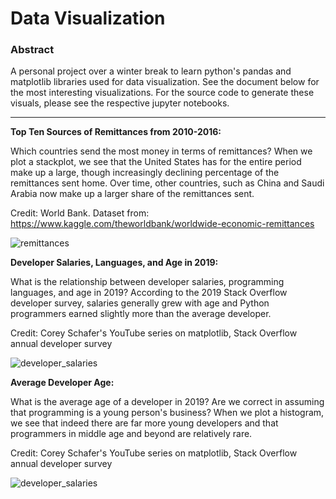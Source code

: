 # Data Visualization 

### Abstract 

A personal project over a winter break to learn python's pandas and matplotlib libraries used for data visualization. 
See the document below for the most interesting visualizations. For the source code to generate these visuals, please 
see the respective jupyter notebooks. 

___ 

**Top Ten Sources of Remittances from 2010-2016:**

Which countries send the most money in terms of remittances? When we plot a stackplot, we see that the United States has for the entire period make up a large, though increasingly declining percentage of the remittances sent home. Over time, other countries, such as China and Saudi Arabia now make up a larger share of the remittances sent. 

Credit: World Bank. Dataset from: https://www.kaggle.com/theworldbank/worldwide-economic-remittances

![remittances](https://user-images.githubusercontent.com/58995473/71777825-d0f44480-2fa5-11ea-9ddd-793fff37b01c.png)


**Developer Salaries, Languages, and Age in 2019:** 

What is the relationship between developer salaries, programming languages, and age in 2019? According to the 2019 Stack Overflow developer survey, salaries generally grew with age and Python programmers earned slightly more than the average developer. 

Credit: Corey Schafer's YouTube series on matplotlib, Stack Overflow annual developer survey

![developer_salaries](https://user-images.githubusercontent.com/58995473/71763714-519c3d80-2edf-11ea-9e1a-a0afadfe1fa9.png)


**Average Developer Age:**

What is the average age of a developer in 2019? Are we correct in assuming that programming is a young person's business? When we plot a histogram, we see that indeed there are far more young developers and that programmers in middle age and beyond are relatively rare. 

Credit: Corey Schafer's YouTube series on matplotlib, Stack Overflow annual developer survey

![developer_salaries](https://user-images.githubusercontent.com/58995473/71764091-84e0cb80-2ee3-11ea-9b55-86009127d5f8.png)

